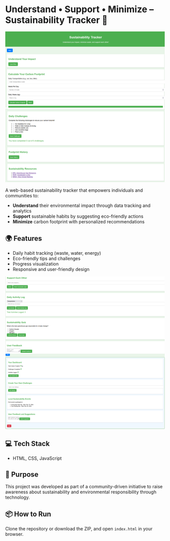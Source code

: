 # Understand • Support • Minimize – Sustainability Tracker 🌱

![Screenshot of Sustainability Tracker](Page.png)
![Screenshot of Sustainability Tracker](Page2.png)


A web-based sustainability tracker that empowers individuals and communities to:

- **Understand** their environmental impact through data tracking and analytics  
- **Support** sustainable habits by suggesting eco-friendly actions  
- **Minimize** carbon footprint with personalized recommendations


## 🌍 Features
- Daily habit tracking (waste, water, energy)
- Eco-friendly tips and challenges
- Progress visualization 
- Responsive and user-friendly design
  
![Screenshot of Sustainability Tracker](Page3.png)
![Screenshot of Sustainability Tracker](Page4.png)



## 💻 Tech Stack
- HTML, CSS, JavaScript

## 🚀 Purpose
This project was developed as part of a community-driven initiative to raise awareness about sustainability and environmental responsibility through technology.

## 📦 How to Run
Clone the repository or download the ZIP, and open `index.html` in your browser.
